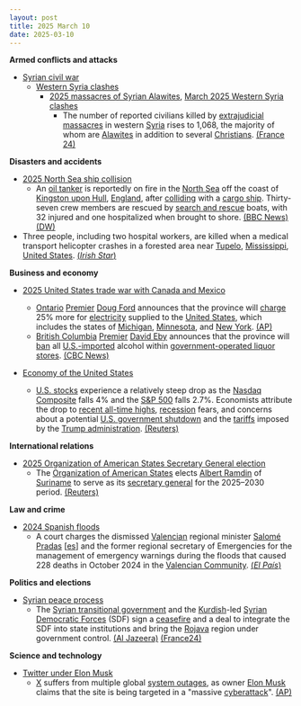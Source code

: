 ```yaml
---
layout: post
title: 2025 March 10
date: 2025-03-10
---
```



**Armed conflicts and attacks**

* [Syrian civil war](https://en.wikipedia.org/wiki/Syrian_civil_war "Syrian civil war")
  + [Western Syria clashes](https://en.wikipedia.org/wiki/Western_Syria_clashes_%28December_2024%E2%80%93present%29 "Western Syria clashes (December 2024–present)")
    - [2025 massacres of Syrian Alawites](https://en.wikipedia.org/wiki/2025_massacres_of_Syrian_Alawites "2025 massacres of Syrian Alawites"), [March 2025 Western Syria clashes](https://en.wikipedia.org/wiki/March_2025_Western_Syria_clashes "March 2025 Western Syria clashes")
      * The number of reported civilians killed by [extrajudicial massacres](https://en.wikipedia.org/wiki/Extrajudicial_killing "Extrajudicial killing") in western [Syria](https://en.wikipedia.org/wiki/Syria "Syria") rises to 1,068, the majority of whom are [Alawites](https://en.wikipedia.org/wiki/Alawites "Alawites") in addition to several [Christians](https://en.wikipedia.org/wiki/Christians "Christians"). [(France 24)](https://www.france24.com/en/live-news/20250310-fear-among-syrian-christians-after-deadly-attacks)

**Disasters and accidents**

* [2025 North Sea ship collision](https://en.wikipedia.org/wiki/2025_North_Sea_ship_collision "2025 North Sea ship collision")
  + An [oil tanker](https://en.wikipedia.org/wiki/Oil_tanker "Oil tanker") is reportedly on fire in the [North Sea](https://en.wikipedia.org/wiki/North_Sea "North Sea") off the coast of [Kingston upon Hull](https://en.wikipedia.org/wiki/Kingston_upon_Hull "Kingston upon Hull"), [England](https://en.wikipedia.org/wiki/England "England"), after [colliding](https://en.wikipedia.org/wiki/Ship_collision "Ship collision") with a [cargo ship](https://en.wikipedia.org/wiki/Cargo_ship "Cargo ship"). Thirty-seven crew members are rescued by [search and rescue](https://en.wikipedia.org/wiki/Search_and_rescue "Search and rescue") boats, with 32 injured and one hospitalized when brought to shore. [(BBC News)](https://www.bbc.co.uk/news/live/cgq1pwjlqq2t) [(DW)](https://www.dw.com/en/north-sea-37-crew-brought-ashore-after-ship-collision/a-71878602)
* Three people, including two hospital workers, are killed when a medical transport helicopter crashes in a forested area near [Tupelo](https://en.wikipedia.org/wiki/Tupelo%2C_Mississippi "Tupelo, Mississippi"), [Mississippi](https://en.wikipedia.org/wiki/Mississippi "Mississippi"), [United States](https://en.wikipedia.org/wiki/United_States "United States"). [(*Irish Star*)](https://www.irishstar.com/news/us-news/helicopter-crash-kills-three-mississippi-34835266)

**Business and economy**

* [2025 United States trade war with Canada and Mexico](https://en.wikipedia.org/wiki/2025_United_States_trade_war_with_Canada_and_Mexico "2025 United States trade war with Canada and Mexico")
  + [Ontario](https://en.wikipedia.org/wiki/Ontario "Ontario") [Premier](https://en.wikipedia.org/wiki/Premier_of_Ontario "Premier of Ontario") [Doug Ford](https://en.wikipedia.org/wiki/Doug_Ford "Doug Ford") announces that the province will [charge](https://en.wikipedia.org/wiki/Tariff "Tariff") 25% more for [electricity](https://en.wikipedia.org/wiki/Mains_electricity "Mains electricity") supplied to the [United States](https://en.wikipedia.org/wiki/United_States "United States"), which includes the states of [Michigan](https://en.wikipedia.org/wiki/Michigan "Michigan"), [Minnesota](https://en.wikipedia.org/wiki/Minnesota "Minnesota"), and [New York](https://en.wikipedia.org/wiki/New_York_%28state%29 "New York (state)"). [(AP)](https://apnews.com/article/canada-ontario-us-trump-tariffs-electricity-834dc3d9defd314923912f9bd8540e31)
  + [British Columbia](https://en.wikipedia.org/wiki/British_Columbia "British Columbia") [Premier](https://en.wikipedia.org/wiki/Premier_of_British_Columbia "Premier of British Columbia") [David Eby](https://en.wikipedia.org/wiki/David_Eby "David Eby") announces that the province will [ban](https://en.wikipedia.org/wiki/Trade_prohibition "Trade prohibition") all [U.S.-imported](https://en.wikipedia.org/wiki/Canada%E2%80%93United_States_trade_relations "Canada–United States trade relations") alcohol within [government-operated liquor stores](https://en.wikipedia.org/wiki/BC_Liquor_Stores "BC Liquor Stores"). [(CBC News)](https://www.cbc.ca/news/canada/british-columbia/b-c-bans-all-u-s-acohol-1.7479629)

* [Economy of the United States](https://en.wikipedia.org/wiki/Economy_of_the_United_States "Economy of the United States")
  + [U.S. stocks](https://en.wikipedia.org/wiki/New_York_Stock_Exchange "New York Stock Exchange") experience a relatively steep drop as the [Nasdaq Composite](https://en.wikipedia.org/wiki/Nasdaq_Composite "Nasdaq Composite") falls 4% and the [S&P 500](https://en.wikipedia.org/wiki/S%26P_500 "S&P 500") falls 2.7%. Economists attribute the drop to [recent all-time highs](https://en.wikipedia.org/wiki/Closing_milestones_of_the_Nasdaq_Composite "Closing milestones of the Nasdaq Composite"), [recession](https://en.wikipedia.org/wiki/Recession "Recession") fears, and concerns about a potential [U.S. government shutdown](https://en.wikipedia.org/wiki/Government_shutdowns_in_the_United_States "Government shutdowns in the United States") and the [tariffs](https://en.wikipedia.org/wiki/Second_Trump_tariffs "Second Trump tariffs") imposed by the [Trump administration](https://en.wikipedia.org/wiki/Second_presidency_of_Donald_Trump "Second presidency of Donald Trump"). [(Reuters)](https://www.reuters.com/markets/us/futures-lower-tariff-worries-continue-tesla-falls-2025-03-10/)

**International relations**

* [2025 Organization of American States Secretary General election](https://en.wikipedia.org/wiki/2025_Organization_of_American_States_Secretary_General_election "2025 Organization of American States Secretary General election")
  + The [Organization of American States](https://en.wikipedia.org/wiki/Organization_of_American_States "Organization of American States") elects [Albert Ramdin](https://en.wikipedia.org/wiki/Albert_Ramdin "Albert Ramdin") of [Suriname](https://en.wikipedia.org/wiki/Suriname "Suriname") to serve as its [secretary general](https://en.wikipedia.org/wiki/Secretary_General_of_the_Organization_of_American_States "Secretary General of the Organization of American States") for the 2025–2030 period. [(Reuters)](https://www.reuters.com/world/americas/surinames-albert-ramdin-elected-oas-first-caribbean-secretary-general-2025-03-10/)

**Law and crime**

* [2024 Spanish floods](https://en.wikipedia.org/wiki/2024_Spanish_floods "2024 Spanish floods")
  + A court charges the dismissed [Valencian](https://en.wikipedia.org/wiki/Valencian_Community "Valencian Community") regional minister [Salomé Pradas](/w/index.php?title=Salom%C3%A9_Pradas&action=edit&redlink=1 "Salomé Pradas (page does not exist)") [[es](https://es.wikipedia.org/wiki/Salom%C3%A9_Pradas "es:Salomé Pradas")] and the former regional secretary of Emergencies for the management of emergency warnings during the floods that caused 228 deaths in October 2024 in the [Valencian Community](https://en.wikipedia.org/wiki/Valencian_Community "Valencian Community"). [(*El País*)](https://elpais.com/espana/2025-03-10/la-jueza-imputa-a-la-exconsejera-de-mazon-que-dirigio-el-dispositivo-de-emergencias-durante-la-dana.html)

**Politics and elections**

* [Syrian peace process](https://en.wikipedia.org/wiki/Syrian_peace_process "Syrian peace process")
  + The [Syrian transitional government](https://en.wikipedia.org/wiki/Syrian_transitional_government "Syrian transitional government") and the [Kurdish](https://en.wikipedia.org/wiki/Kurds_in_Syria "Kurds in Syria")-led [Syrian Democratic Forces](https://en.wikipedia.org/wiki/Syrian_Democratic_Forces "Syrian Democratic Forces") (SDF) sign a [ceasefire](https://en.wikipedia.org/wiki/Ceasefire "Ceasefire") and a deal to integrate the SDF into state institutions and bring the [Rojava](https://en.wikipedia.org/wiki/Democratic_Autonomous_Administration_of_North_and_East_Syria "Democratic Autonomous Administration of North and East Syria") region under government control. [(Al Jazeera)](https://www.aljazeera.com/news/2025/3/10/syria-merges-kurdish-led-syrian-democratic-forces-into-state-institutions/) [(France24)](https://www.france24.com/en/live-news/20250310-%F0%9F%94%B4-syria-s-government-signs-deal-with-kurdish-led-authorities-in-the-northeast/)

**Science and technology**

* [Twitter under Elon Musk](https://en.wikipedia.org/wiki/Twitter_under_Elon_Musk "Twitter under Elon Musk")
  + [X](https://en.wikipedia.org/wiki/Twitter "Twitter") suffers from multiple global [system outages](https://en.wikipedia.org/wiki/System_outage "System outage"), as owner [Elon Musk](https://en.wikipedia.org/wiki/Elon_Musk "Elon Musk") claims that the site is being targeted in a "massive [cyberattack](https://en.wikipedia.org/wiki/Cyberattack "Cyberattack")". [(AP)](https://apnews.com/article/x-musk-twitter-outage-california-0268a8b035aaa277c0287e7c82b6081e)
